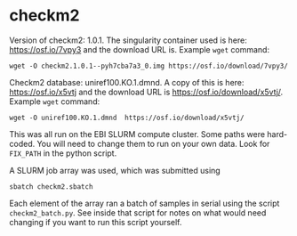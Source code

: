 # checkm2

Version of checkm2: 1.0.1. The singularity container used is here:
https://osf.io/7vpy3 and the download URL is. Example `wget` command:
```
wget -O checkm2.1.0.1--pyh7cba7a3_0.img https://osf.io/download/7vpy3/
```

Checkm2 database: uniref100.KO.1.dmnd. A copy of this is here:
https://osf.io/x5vtj and the download URL is https://osf.io/download/x5vtj/.
Example `wget` command:
```
wget -O uniref100.KO.1.dmnd  https://osf.io/download/x5vtj/
```

This was all run on the EBI SLURM compute cluster. Some paths
were hard-coded. You will need to change them to run on your own
data. Look for `FIX_PATH` in the python script.

A SLURM job array was used, which was submitted using
```
sbatch checkm2.sbatch
```
Each element of the array ran a batch of samples in serial using the
script `checkm2_batch.py`. See inside that script for notes on what would
need changing if you want to run this script yourself.

